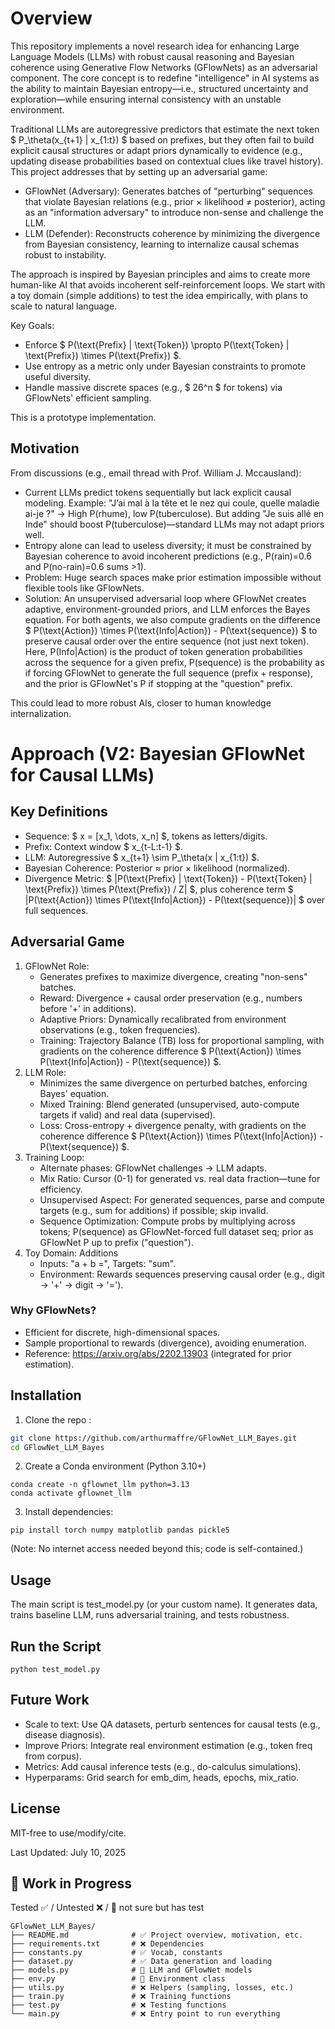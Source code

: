 # Overview

This repository implements a novel research idea for enhancing Large Language Models (LLMs) with robust causal reasoning and Bayesian coherence using Generative Flow Networks (GFlowNets) as an adversarial component. The core concept is to redefine "intelligence" in AI systems as the ability to maintain Bayesian entropy—i.e., structured uncertainty and exploration—while ensuring internal consistency with an unstable environment.

Traditional LLMs are autoregressive predictors that estimate the next token $ P_\theta(x_{t+1} | x_{1:t}) $ based on prefixes, but they often fail to build explicit causal structures or adapt priors dynamically to evidence (e.g., updating disease probabilities based on contextual clues like travel history). This project addresses that by setting up an adversarial game:

- GFlowNet (Adversary): Generates batches of "perturbing" sequences that violate Bayesian relations (e.g., prior × likelihood ≠ posterior), acting as an "information adversary" to introduce non-sense and challenge the LLM.
- LLM (Defender): Reconstructs coherence by minimizing the divergence from Bayesian consistency, learning to internalize causal schemas robust to instability.

The approach is inspired by Bayesian principles and aims to create more human-like AI that avoids incoherent self-reinforcement loops. We start with a toy domain (simple additions) to test the idea empirically, with plans to scale to natural language.

Key Goals:
- Enforce $ P(\text{Prefix} | \text{Token}) \propto P(\text{Token} | \text{Prefix}) \times P(\text{Prefix}) $.
- Use entropy as a metric only under Bayesian constraints to promote useful diversity.
- Handle massive discrete spaces (e.g., $ 26^n $ for tokens) via GFlowNets' efficient sampling.

This is a prototype implementation.

## Motivation

From discussions (e.g., email thread with Prof. William J. Mccausland):

- Current LLMs predict tokens sequentially but lack explicit causal modeling. Example: "J’ai mal à la tête et le nez qui coule, quelle maladie ai-je ?" → High P(rhume), low P(tuberculose). But adding "Je suis allé en Inde" should boost P(tuberculose)—standard LLMs may not adapt priors well.
- Entropy alone can lead to useless diversity; it must be constrained by Bayesian coherence to avoid incoherent predictions (e.g., P(rain)=0.6 and P(no-rain)=0.6 sums >1).
- Problem: Huge search spaces make prior estimation impossible without flexible tools like GFlowNets.
- Solution: An unsupervised adversarial loop where GFlowNet creates adaptive, environment-grounded priors, and LLM enforces the Bayes equation. For both agents, we also compute gradients on the difference $ P(\text{Action}) \times P(\text{Info|Action}) - P(\text{sequence}) $ to preserve causal order over the entire sequence (not just next token). Here, P(Info|Action) is the product of token generation probabilities across the sequence for a given prefix, P(sequence) is the probability as if forcing GFlowNet to generate the full sequence (prefix + response), and the prior is GFlowNet's P if stopping at the "question" prefix.

This could lead to more robust AIs, closer to human knowledge internalization.

# Approach (V2: Bayesian GFlowNet for Causal LLMs)

## Key Definitions

- Sequence: $ x = [x_1, \dots, x_n] $, tokens as letters/digits.
- Prefix: Context window $ x_{t-L:t-1} $.
- LLM: Autoregressive $ x_{t+1} \sim P_\theta(x | x_{1:t}) $.
- Bayesian Coherence: Posterior ≈ prior × likelihood (normalized).
- Divergence Metric: $ |P(\text{Prefix} | \text{Token}) - P(\text{Token} | \text{Prefix}) \times P(\text{Prefix}) / Z| $, plus coherence term $ |P(\text{Action}) \times P(\text{Info|Action}) - P(\text{sequence})| $ over full sequences.

## Adversarial Game

1. GFlowNet Role:
    - Generates prefixes to maximize divergence, creating "non-sens" batches.
    - Reward: Divergence + causal order preservation (e.g., numbers before '+' in additions).
    - Adaptive Priors: Dynamically recalibrated from environment observations (e.g., token frequencies).
    - Training: Trajectory Balance (TB) loss for proportional sampling, with gradients on the coherence difference $ P(\text{Action}) \times P(\text{Info|Action}) - P(\text{sequence}) $.
2. LLM Role:
    - Minimizes the same divergence on perturbed batches, enforcing Bayes' equation.
    - Mixed Training: Blend generated (unsupervised, auto-compute targets if valid) and real data (supervised).
    - Loss: Cross-entropy + divergence penalty, with gradients on the coherence difference $ P(\text{Action}) \times P(\text{Info|Action}) - P(\text{sequence}) $.
3. Training Loop:
    - Alternate phases: GFlowNet challenges → LLM adapts.
    - Mix Ratio: Cursor (0-1) for generated vs. real data fraction—tune for efficiency.
    - Unsupervised Aspect: For generated sequences, parse and compute targets (e.g., sum for additions) if possible; skip invalid.
    - Sequence Optimization: Compute probs by multiplying across tokens; P(sequence) as GFlowNet-forced full dataset seq; prior as GFlowNet P up to prefix ("question").
4. Toy Domain: Additions
    - Inputs: "a + b =", Targets: "sum".
    - Environment: Rewards sequences preserving causal order (e.g., digit → '+' → digit → '=').

### Why GFlowNets?
- Efficient for discrete, high-dimensional spaces.
- Sample proportional to rewards (divergence), avoiding enumeration.
- Reference: https://arxiv.org/abs/2202.13903 (integrated for prior estimation).

## Installation

1. Clone the repo :

```bash
git clone https://github.com/arthurmaffre/GFlowNet_LLM_Bayes.git
cd GFlowNet_LLM_Bayes
```

2. Create a Conda environment (Python 3.10+)

```batch
conda create -n gflownet_llm python=3.13
conda activate gflownet_llm
````

3. Install dependencies:

```batch
pip install torch numpy matplotlib pandas pickle5
````

(Note: No internet access needed beyond this; code is self-contained.)

## Usage

The main script is test_model.py (or your custom name). It generates data, trains baseline LLM, runs adversarial training, and tests robustness.

## Run the Script

```batch
python test_model.py
```

## Future Work

- Scale to text: Use QA datasets, perturb sentences for causal tests (e.g., disease diagnosis).
- Improve Priors: Integrate real environment estimation (e.g., token freq from corpus).
- Metrics: Add causal inference tests (e.g., do-calculus simulations).
- Hyperparams: Grid search for emb_dim, heads, epochs, mix_ratio.

## License

MIT-free to use/modify/cite.

Last Updated: July 10, 2025


## 🚧 Work in Progress

Tested ✅ / Untested ❌ / 🔷 not sure but has test


```batch
GFlowNet_LLM_Bayes/
├── README.md              # ✅ Project overview, motivation, etc.
├── requirements.txt       # ❌ Dependencies
├── constants.py           # ✅ Vocab, constants
├── dataset.py             # ✅ Data generation and loading
├── models.py              # 🔷 LLM and GFlowNet models
├── env.py                 # 🔷 Environment class
├── utils.py               # ❌ Helpers (sampling, losses, etc.)
├── train.py               # ❌ Training functions
├── test.py                # ❌ Testing functions
└── main.py                # ❌ Entry point to run everything
```